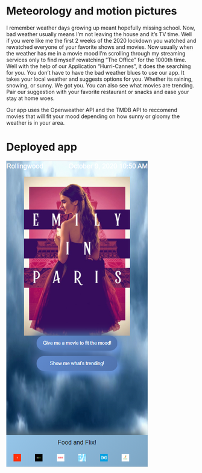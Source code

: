 # Meteorology and motion pictures

I remember weather days growing up meant hopefully missing school. Now, bad weather usually means I’m not leaving the house and it’s TV time. Well if you were like me the first 2 weeks of the 2020 lockdown you watched and rewatched everyone of your favorite shows and movies. Now usually when the weather has me in a movie mood I’m scrolling through my streaming services only to find myself rewatching “The Office” for the 1000th time. Well with the help of our Application “Hurri-Cannes”, it does the searching for you. You don’t have to have the bad weather blues to use our app. It takes your local weather and suggests options for you. Whether its raining, snowing, or sunny. We got you. You can also see what movies are trending. Pair our suggestion with your favorite restaurant or snacks and ease your stay at home woes. 

Our app uses the Openweather API and the TMDB API to reccomend movies that will fit your mood depending on how sunny or gloomy the weather is in your area. 

# Deployed app
<img src = "deploment.png" alt = "Homepage">